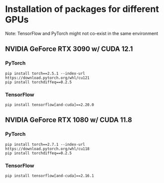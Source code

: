 # Installation of packages for different GPUs

Note: TensorFlow and PyTorch might not co-exist in the same environment

## NVIDIA GeForce RTX 3090 w/ CUDA 12.1

### PyTorch

```
pip install torch==2.5.1 --index-url https://download.pytorch.org/whl/cu121
pip install torchdiffeq==0.2.5
```

### TensorFlow

```
pip install tensorflow[and-cuda]==2.20.0
```


## NVIDIA GeForce RTX 1080 w/ CUDA 11.8

### PyTorch

```
pip install torch==2.7.1 --index-url https://download.pytorch.org/whl/cu118
pip install torchdiffeq==0.2.5
```

### TensorFlow

```
pip install tensorflow[and-cuda]==2.16.1
```
